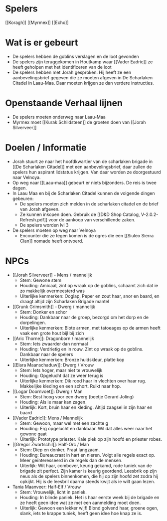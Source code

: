 # Spelers
[[Koragh]]
[[Myrmex]]
[[Echo]]

# Wat is er gebeurt
- De spelers hebben de goblins verslagen en de loot gevonden
- De spelers zijn teruggekomen in Houtkamp waar [[Vader Eadric]] ze heeft geholpen met het identificeren van de loot
- De spelers hebben met Jorah gesproken. Hij heeft ze een aanbevelingsbrief gegeven die ze moeten afgeven in De Scharlaken Citadel in Laau-Maa. Daar moeten krijgen ze dan verdere instructies.



# Openstaande Verhaal lijnen
- De spelers moeten onderweg naar Laau-Maa
- Myrmex moet [[Kurak Schildsteen]] de groeten doen van [[Jorah Silverveer]]


# Doelen / Informatie
- Jorah stuurt ze naar het hoofdkwartier van de scharlaken brigade in [[De Scharlaken Citadel]] met een aanbevelingsbrief, daar zullen de spelers hun aspirant lidstatus krijgen. Van daar worden ze doorgestuurd naar Velnoya.
- Op weg naar [[Laau-maa]] gebeurt er niets bijzonders. De reis is twee dagen.
- In Laau Maa en bij de Scharlaken Citadel kunnen de volgende dingen gebeuren:
	- De spelers moeten zich melden in de scharlaken citadel en de brief van Jorah afgeven.
	- Ze kunnen inkopen doen. Gebruik de [[D&D Shop Catalog, V-2.0.2-Refresh.pdf]] voor de aankoop van verschillende zaken.
	- De spelers worden lvl 3
- De spelers moeten op weg naar Velnoya
	- Encounter die ze tegen komen is de ogres die een [[Siuleo Sierra Clan]] nomade heeft ontvoerd.


# NPCs
- [[Jorah Silverveer]] - Mens / mannelijk
	- Stem: Gewone stem
	- Houding: Amicaal, zint op wraak op de goblins, schaamt zich dat ie zo makkelijk overmeesterd was
	- Uiterlijke kenmerken: Ooglap, Peper en zout haar, snor en baard, en draagt altijd zijn Scharlaken Brigade mantel
- [[Grunk Grimsmith]] - Dwerg / mannelijk
	- Stem: Donker en schor
	- Houding: Dankbaar naar de groep, bezorgd om het dorp en de dorpelingen.
	- Uiterlijke kenmerken: Blote armen, met tatoeages op de armen heeft vaak een grote hout bijl bij zich
- [[Aric Thorne]]: Dragonborn / mannelijk
	- Stem: Iets zwaarder dan normaal
	- Houding: Verdrietig en in rouw. Zint op wraak op de goblins. Dankbaar naar de spelers
	- Uiterlijke kenmerken: Bronze huidskleur, platte kop
- [[Elara Maanschaduw]]: Dwerg / Vrouw
	- Stem: Iets hoger, maar niet te vrouwelijk
	- Houding: Opgelucht dat ze weer terug is
	- Uiterlijke kenmerken: Dik rood haar in vlechten over haar rug. Makkelijke kleding en een schort. Ruikt naar hop.
- [[Logar Doornvoet]]: Dwerg / Man
	- Stem: Best hoog voor een dwerg (beetje Gerard Joling)
	- Houding: Als ie maar kan zagen.
	- Uiterlijk: Kort, bruin haar en kleding. Altijd zaagsel in zijn haar en baard
- [[Vader Eadric]]: Mens / Mannelijk
	- Stem: Gewoon, maar wel met een zachte g
	- Houding: Erg opgelucht en dankbaar. Wil dat alles weer naar het gewone gaat
	- Uiterlijk: Prototype priester. Kale plek op zijn hoofd en priester robes.
- [[Gregor Zwartschil]]: Half-Orc / Man
	- Stem: Diep en donker. Praat langzaam.
	- Houding: Bureaucraat in hart en nieren. Volgt alle regels exact op. Meer geïnteresseerd in de regels dan de mensen.
	- Uiterlijk: Wit haar, combover, keurig gekamd, rode tuniek van de brigade zit perfect. Zijn kamer is keurig geordend. Leesbrik op zijn neus als de spelers binnenkomen, die hij op zijn hoofd zet zodra hij opkijkt. Hij is de leesbril daarna steeds kwijt als ie wilt gaan lezen.
- Tania Maanveer: Half-Elf / Vrouw
	- Stem: Vrouwelijk, licht in paniek.
	- Houding: In blinde paniek. Het is haar eerste week bij de brigade en ze heeft geen idee wat ze met een aanmelding moet doen.
	- Uiterlijk: Gewoon een lekker wijf! Blond golvend haar, groene ogen, slank, iets te krappe tuniek, heeft geen idee hoe knap ze is.
